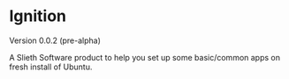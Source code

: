 # Ignition
Version 0.0.2 (pre-alpha)

A Slieth Software product to help you set up some basic/common apps on fresh install of Ubuntu.
